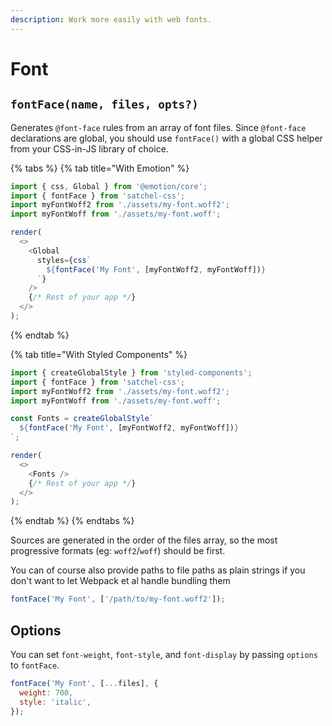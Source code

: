 ```yaml
---
description: Work more easily with web fonts.
---
```


# Font

## `fontFace(name, files, opts?)`

Generates `@font-face` rules from an array of font files. Since `@font-face` declarations are global, you should use `fontFace()` with a global CSS helper from your CSS-in-JS library of choice.

{% tabs %}
{% tab title="With Emotion" %}
```javascript
import { css, Global } from '@emotion/core';
import { fontFace } from 'satchel-css';
import myFontWoff2 from './assets/my-font.woff2';
import myFontWoff from './assets/my-font.woff';

render(
  <>
    <Global
      styles={css`
        ${fontFace('My Font', [myFontWoff2, myFontWoff])}
      `}
    />
    {/* Rest of your app */}
  </>
);
```
{% endtab %}

{% tab title="With Styled Components" %}
```javascript
import { createGlobalStyle } from 'styled-components';
import { fontFace } from 'satchel-css';
import myFontWoff2 from './assets/my-font.woff2';
import myFontWoff from './assets/my-font.woff';

const Fonts = createGlobalStyle`
  ${fontFace('My Font', [myFontWoff2, myFontWoff])}
`;

render(
  <>
    <Fonts />
    {/* Rest of your app */}
  </>
);
```
{% endtab %}
{% endtabs %}

Sources are generated in the order of the files array, so the most progressive formats \(eg: `woff2`/`woff`\) should be first.

You can of course also provide paths to file paths as plain strings if you don't want to let Webpack et al handle bundling them

```javascript
fontFace('My Font', ['/path/to/my-font.woff2']);
```

## Options

You can set `font-weight`, `font-style`, and `font-display` by passing `options` to `fontFace`.

```javascript
fontFace('My Font', [...files], {
  weight: 700,
  style: 'italic',
});
```

